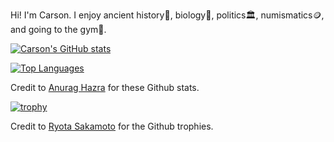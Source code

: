 Hi! I'm Carson. I enjoy ancient history📜, biology🧬, politics🏛️, numismatics🪙, and going to the gym💪.

[![Carson's GitHub stats](https://github-readme-stats.vercel.app/api?username=carsonfischl&rank_icon=github)](https://github.com/anuraghazra/github-readme-stats)

[![Top Languages](https://github-readme-stats.vercel.app/api/top-langs/?username=carsonfischl&hide=html)](https://github.com/anuraghazra/github-readme-stats)

Credit to [Anurag Hazra](https://github.com/anuraghazra/) for these Github stats.

[![trophy](https://github-profile-trophy.vercel.app/?username=carsonfischl)](https://github.com/ryo-ma/github-profile-trophy)

Credit to [Ryota Sakamoto](https://github.com/ryo-ma) for the Github trophies.
